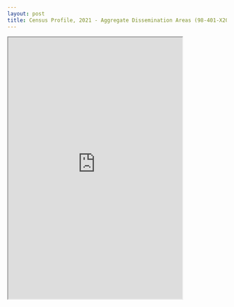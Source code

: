 ```yaml
---
layout: post
title: Census Profile, 2021 - Aggregate Dissemination Areas (98-401-X2021012)
---
```


<iframe src="https://docs.google.com/spreadsheets/d/e/2PACX-1vRe6eGGOHtlj5ThUCoTbje_y16CxbyQk_2lb_2BCNvLXQpPAy4xZvSkNS3M_nNIeZh0qkZ9HluZNSId/pubhtml?widget=true&amp;headers=false" width="400" height="600"></iframe>
